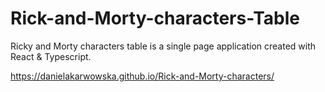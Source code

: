 # Rick-and-Morty-characters-Table

Ricky and Morty characters table is a single page application created with React & Typescript.

https://danielakarwowska.github.io/Rick-and-Morty-characters/
